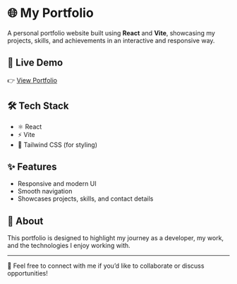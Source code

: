 # 🌐 My Portfolio  

A personal portfolio website built using **React** and **Vite**, showcasing my projects, skills, and achievements in an interactive and responsive way.  

## 🚀 Live Demo  
👉 [View Portfolio](https://my-portfoliois.netlify.app/)  

## 🛠️ Tech Stack  
- ⚛️ React  
- ⚡ Vite  
- 🎨 Tailwind CSS (for styling)  

## ✨ Features  
- Responsive and modern UI  
- Smooth navigation  
- Showcases projects, skills, and contact details  

## 📌 About  
This portfolio is designed to highlight my journey as a developer, my work, and the technologies I enjoy working with.  

---
📩 Feel free to connect with me if you’d like to collaborate or discuss opportunities!  
